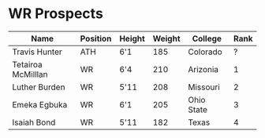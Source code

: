 # WR Prospects

| Name           | Position | Height | Weight | College      | Rank |
|----------------|----------|--------|--------|--------------|------|
| Travis Hunter  | ATH             | 6'1   | 185    | Colorado      | ?  |
| Tetairoa McMilllan | WR          |   6'4 | 210   | Arizonia      | 1   |
| Luther Burden             | WR       | 5'11   | 208    | Missouri     | 2    |
| Emeka Egbuka   | WR       | 6'1    | 205    | Ohio State   | 3    |
| Isaiah Bond    | WR       | 5'11   | 182    | Texas        | 4    |
